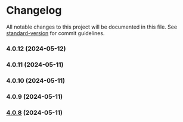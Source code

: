 # Changelog

All notable changes to this project will be documented in this file. See [standard-version](https://github.com/conventional-changelog/standard-version) for commit guidelines.

### 4.0.12 (2024-05-12)

### 4.0.11 (2024-05-11)

### 4.0.10 (2024-05-11)

### 4.0.9 (2024-05-11)

### [4.0.8](https://github.com/LabEG/code-style/compare/v4.0.7...v4.0.8) (2024-05-11)
